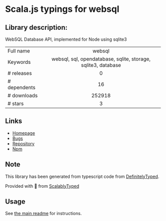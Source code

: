 
# Scala.js typings for websql


## Library description:
WebSQL Database API, implemented for Node using sqlite3

|                    |                 |
| ------------------ | :-------------: |
| Full name          | websql |
| Keywords           | websql, sql, opendatabase, sqlite, storage, sqlite3, database |
| # releases         | 0 |
| # dependents       | 16 |
| # downloads        | 252918 |
| # stars            | 3 |

## Links
- [Homepage](https://github.com/nolanlawson/node-websql#readme)
- [Bugs](https://github.com/nolanlawson/node-websql/issues)
- [Repository](https://github.com/nolanlawson/node-websql)
- [Npm](https://www.npmjs.com/package/websql)
    


## Note
This library has been generated from typescript code from [DefinitelyTyped](https://definitelytyped.org).

Provided with :purple_heart: from [ScalablyTyped](https://github.com/oyvindberg/ScalablyTyped)

## Usage
See [the main readme](../../readme.md) for instructions.


